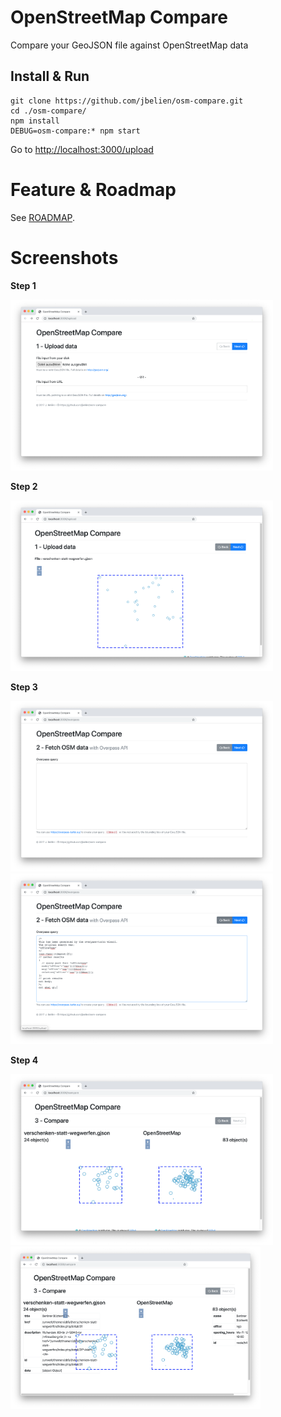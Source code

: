 # OpenStreetMap Compare
Compare your GeoJSON file against OpenStreetMap data

## Install & Run

```
git clone https://github.com/jbelien/osm-compare.git
cd ./osm-compare/
npm install
DEBUG=osm-compare:* npm start
```

Go to <http://localhost:3000/upload>

# Feature & Roadmap

See [ROADMAP](ROADMAP.md).


# Screenshots

**Step 1**

<img width="420" src="readme_screenshots/osm-compare-01-upload.png" alt="Screenshot upload" />

**Step 2**

<img width="420" src="readme_screenshots/osm-compare-02-preview-gjson.png" alt="Screenshot preview gjson" />

**Step 3**

<img width="420" src="readme_screenshots/osm-compare-03a-add-overpass-query.png" alt="Screenshot add overpass query" /> <img width="420" src="readme_screenshots/osm-compare-03b-overpass-query-example.png" alt="Screenshot overpass-query example" />

**Step 4**

<img width="420" src="readme_screenshots/osm-compare-04a-compare-overview.png" alt="Screenshot compare-overview" /> <img width="400" src="readme_screenshots/osm-compare-04b-compare-details.png" alt="Screenshot compare details" />
